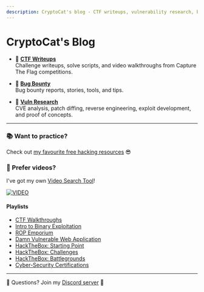 ```yaml
---
description: CryptoCat's blog - CTF writeups, vulnerability research, bug bounty reports 💜
---
```


# CryptoCat's Blog

-   🚩 **[CTF Writeups](ctf/README.md)**  
    Challenge writeups, solve scripts, and video walkthroughs from Capture The Flag competitions.

-   🐛 **[Bug Bounty](bug_bounty/README.md)**  
    Bug bounty reports, stories, tools, and tips.

-   🔬 **[Vuln Research](research/README.md)**  
    CVE analysis, patch diffing, reverse engineering, exploit development, and proof of concepts.

---

### 📚 Want to practice?

Check out [my favourite free hacking resources](https://cryptocat.me/resources) 😎

### 🎥 Prefer videos?

I've got my own [Video Search Tool](https://cryptocat.me/videos)!

[![VIDEO](https://img.youtube.com/vi/jUjlj2z5jJk/0.jpg)](https://youtube.com/@_CryptoCat)

#### Playlists

-   [CTF Walkthroughs](https://www.youtube.com/playlist?list=PLHUKi1UlEgOLEfaxrnUFUgDPHI6VKf2RK)
-   [Intro to Binary Exploitation](https://www.youtube.com/playlist?list=PLHUKi1UlEgOIc07Rfk2Jgb5fZbxDPec94)
-   [ROP Emporium](https://www.youtube.com/playlist?list=PLHUKi1UlEgOKAVRdiMlpX6hgayiY6dTwu)
-   [Damn Vulnerable Web Application](https://www.youtube.com/playlist?list=PLHUKi1UlEgOJLPSFZaFKMoexpM6qhOb4Q)
-   [HackTheBox: Starting Point](https://www.youtube.com/playlist?list=PLHUKi1UlEgOINz5PLYb9yu7evQZ_5MQ21)
-   [HackTheBox: Challenges](https://www.youtube.com/playlist?list=PLHUKi1UlEgOIn12nvhwwq2aTU8bG-FE0I)
-   [HackTheBox: Battlegrounds](https://www.youtube.com/playlist?list=PLHUKi1UlEgOInuxpRQUk5mQSJwmy2h278)
-   [Cyber-Security Certifications](https://www.youtube.com/playlist?list=PLHUKi1UlEgOL4fwv44vGDM5pRz47RRJxL)

---

💬 Questions? Join my [Discord server](https://discord.cryptocat.me) 🥰
